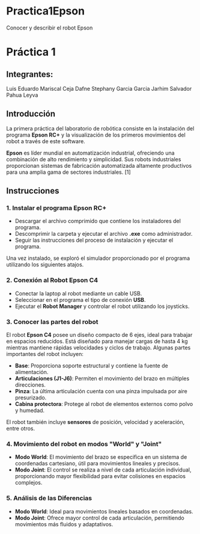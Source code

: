 # Practica1Epson
Conocer y describir el robot Epson
# Práctica 1

## Integrantes:
Luis Eduardo Mariscal Ceja
Dafne Stephany Garcia Garcia
Jarhim Salvador Pahua Leyva

## Introducción
La primera práctica del laboratorio de robótica consiste en la instalación del programa **Epson RC+** y la visualización de los primeros movimientos del robot a través de este software.

**Epson** es líder mundial en automatización industrial, ofreciendo una combinación de alto rendimiento y simplicidad. Sus robots industriales proporcionan sistemas de fabricación automatizada altamente productivos para una amplia gama de sectores industriales. [1]

## Instrucciones

### 1. Instalar el programa Epson RC+
- Descargar el archivo comprimido que contiene los instaladores del programa.
- Descomprimir la carpeta y ejecutar el archivo **.exe** como administrador.
- Seguir las instrucciones del proceso de instalación y ejecutar el programa.

Una vez instalado, se exploró el simulador proporcionado por el programa utilizando los siguientes atajos.

### 2. Conexión al Robot Epson C4
- Conectar la laptop al robot mediante un cable USB.
- Seleccionar en el programa el tipo de conexión **USB**.
- Ejecutar el **Robot Manager** y controlar el robot utilizando los joysticks.

### 3. Conocer las partes del robot
El robot **Epson C4** posee un diseño compacto de 6 ejes, ideal para trabajar en espacios reducidos. Está diseñado para manejar cargas de hasta 4 kg mientras mantiene rápidas velocidades y ciclos de trabajo. Algunas partes importantes del robot incluyen:

- **Base**: Proporciona soporte estructural y contiene la fuente de alimentación.
- **Articulaciones (J1-J6)**: Permiten el movimiento del brazo en múltiples direcciones.
- **Pinza**: La última articulación cuenta con una pinza impulsada por aire presurizado.
- **Cabina protectora**: Protege al robot de elementos externos como polvo y humedad.

El robot también incluye **sensores** de posición, velocidad y aceleración, entre otros.

### 4. Movimiento del robot en modos "World" y "Joint"
- **Modo World**: El movimiento del brazo se especifica en un sistema de coordenadas cartesiano, útil para movimientos lineales y precisos.
- **Modo Joint**: El control se realiza a nivel de cada articulación individual, proporcionando mayor flexibilidad para evitar colisiones en espacios complejos.

### 5. Análisis de las Diferencias
- **Modo World**: Ideal para movimientos lineales basados en coordenadas.
- **Modo Joint**: Ofrece mayor control de cada articulación, permitiendo movimientos más fluidos y adaptativos.
